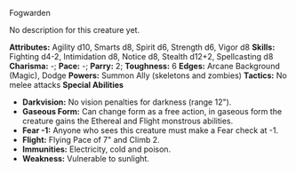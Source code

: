 Fogwarden

No description for this creature yet.

**Attributes:** Agility d10, Smarts d8, Spirit d6, Strength d6, Vigor
d8
**Skills:** Fighting d4-2, Intimidation d8, Notice d8, Stealth d12+2,
Spellcasting d8
**Charisma:** -; **Pace:** -; **Parry:** 2; **Toughness:** 6
**Edges:** Arcane Background (Magic), Dodge
**Powers:** Summon Ally (skeletons and zombies)
**Tactics:** No melee attacks
**Special Abilities**
- **Darkvision:** No vision penalties for darkness (range 12").
- **Gaseous Form:** Can change form as a free action, in gaseous form
the creature gains the Ethereal and Flight monstrous abilities.
- **Fear -1:** Anyone who sees this creature must make a Fear check at
-1.
- **Flight:** Flying Pace of 7" and Climb 2.
- **Immunities:** Electricity, cold and poison.
- **Weakness:** Vulnerable to sunlight.

